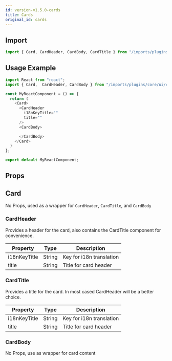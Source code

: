 ```yaml
---
id: version-v1.5.0-cards
title: Cards
original_id: cards
---
```

    
## Import

```javascript
import { Card, CardHeader, CardBody, CardTitle } from "/imports/plugins/core/ui/client/components";
```

## Usage Example

```javascript
import React from "react";
import { Card,  CardHeader, CardBody } from "/imports/plugins/core/ui/client/components";

const MyReactComponent = () => {
  return (
    <Card>
      <CardHeader
        i18nKeyTitle=""
        title=""
      />
      <CardBody>

      </CardBody>
    </Card>
  )
};

export default MyReactComponent;
```

## Props

## Card

No Props, used as a wrapper for `CardHeader`, `CardTitle`, and `CardBody`

### CardHeader

Provides a header for the card, also contains the CardTitle component for convenience.

| Property     | Type   | Description              |
| ------------ | ------ | ------------------------ |
| i18nKeyTitle | String | Key for i18n translation |
| title        | String | Title for card header    |

### CardTitle

Provides a title for the card. In most cased CardHeader will be a better choice.

| Property     | Type   | Description              |
| ------------ | ------ | ------------------------ |
| i18nKeyTitle | String | Key for i18n translation |
| title        | String | Title for card header    |

### CardBody

No Props, use as wrapper for card content
